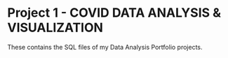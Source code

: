 # Project 1 - COVID DATA ANALYSIS & VISUALIZATION 
These contains the SQL files of my Data Analysis Portfolio projects. 
